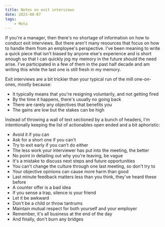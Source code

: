 ```yaml
---
title: Notes on exit interviews
date: 2023-08-07
tags:
    - Meta
---
```


If you're a manager, then there's no shortage of information on how to conduct exit
interviews. But there aren't many resources that focus on how to handle them from an
employee's perspective. I've been meaning to write a quick piece that isn't biased by
anyone else's experience and is short enough so that I can quickly jog my memory in the
future should the need arise. I've participated in a few of them in the past half decade
and am writing this while the last one is still fresh in my memory.

Exit interviews are a bit trickier than your typical run of the mill one-on-ones, mostly
because:

* It typically means that you're resigning voluntarily, and not getting fired
* By the time it happens, there's usually no going back
* There are rarely any objectives that benefits you
* The gains are low but the stakes can be high

Instead of throwing a wall of text sectioned by a bunch of headers, I'm intentionally
keeping the list of actionables open ended and a bit aphoristic:

* Avoid it if you can
* Ask for a short one if you can't
* Try to exit early if you can't do either
* The less work your interviewer has put into the meeting, the better
* No point in detailing out why you're leaving, be vague
* It's a mistake to discuss next steps and future opportunities
* You can't change the culture through one last meeting, so don't try to
* Your objective opinions can cause more harm than good
* Last minute feedback matters less than you think, they've heard these before
* A counter offer is a bad idea
* If you sense a trap, silence is your friend
* Let it be awkward
* Don't be a child or throw tantrums
* Maintain mutual respect for both yourself and your employer
* Remember, it's all business at the end of the day
* And finally, don't burn any bridges
